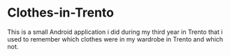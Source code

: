 # Clothes-in-Trento
This is a small Android application i did during my third year in Trento that i used to remember which clothes were in my wardrobe in Trento and which not.
